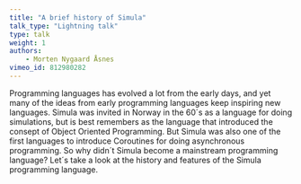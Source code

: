 ```yaml
---
title: "A brief history of Simula"
talk_type: "Lightning talk"
type: talk
weight: 1
authors:
    - Morten Nygaard Åsnes
vimeo_id: 812980282
---
```

Programming languages has evolved a lot from the early days, and yet many of the ideas from early programming languages keep inspiring new languages. Simula was invited in Norway in the 60´s as a language for doing simulations, but is best remembers as the language that introduced the consept of Object Oriented Programming. But Simula was also one of the first languages to introduce Coroutines for doing asynchronous programming. So why didn´t Simula become a mainstream programming language? Let´s take a look at the history and features of the Simula programming language.
